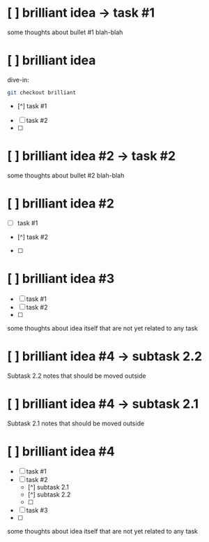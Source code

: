 # [ ] brilliant idea -> task #1
some thoughts about bullet #1
blah-blah

# [ ] brilliant idea
dive-in:
```sh
git checkout brilliant
```
- [^] task #1
- [ ] task #2
- [ ] 

# [ ] brilliant idea #2 -> task #2
some thoughts about bullet #2
blah-blah

# [ ] brilliant idea #2
- [ ] task #1
- [^] task #2
- [ ] 

# [ ] brilliant idea #3
- [ ] task #1
- [ ] task #2
- [ ] 
some thoughts about idea itself that are
not yet related to any task

# [ ] brilliant idea #4 -> subtask 2.2
Subtask 2.2 notes that should be moved outside

# [ ] brilliant idea #4 -> subtask 2.1
Subtask 2.1 notes that should be moved outside

# [ ] brilliant idea #4
- [ ] task #1
- [ ] task #2
    - [^] subtask 2.1
    - [^] subtask 2.2
    - [ ] 
- [ ] task #3
- [ ] 
some thoughts about idea itself that are
not yet related to any task
